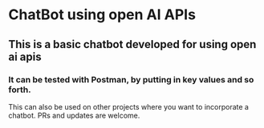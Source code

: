 # ChatBot using open AI APIs
## This is a basic chatbot developed for using open ai apis
### It can be tested with Postman, by putting in key values and so forth.
This can also be used on other projects where you want to incorporate a chatbot.
PRs and updates are welcome.
